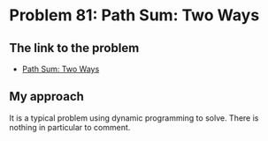 # Problem 81: Path Sum: Two Ways

## The link to the problem

- [Path Sum: Two Ways](https://projecteuler.net/problem=81)

## My approach

It is a typical problem using dynamic programming to solve.
There is nothing in particular to comment.
